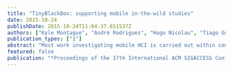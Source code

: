 ```yaml
---
title: "TinyBlackBox: supporting mobile in-the-wild studies"
date: 2015-10-24
publishDate: 2015-10-24T11:04:37.651537Z
authors: ["Kyle Montague", "André Rodrigues", "Hugo Nicolau", "Tiago Guerreiro"]
publication_types: ["1"]
abstract: "Most work investigating mobile HCI is carried out within controlled laboratory settings; these spaces are not representative of the real-world environments for which the technology will predominantly be used. The result of which can produce a skewed or inaccurate understanding of interaction behaviors and users-- abilities. While mobile in-the-wild studies provide more realistic representations of technology usage, there are additional challenges to conducting data collection outside of the lab. In this paper we discuss these challenges and present TinyBlackBox, a standalone data collection framework to support mobile in-the-wild studies with today's smartphone and tablet devices."
featured: false
publication: "*Proceedings of the 17th International ACM SIGACCESS Conference on Computers & Accessibility*"
---
```



